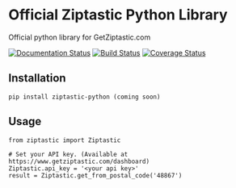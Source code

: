 # Official Ziptastic Python Library
Official python library for GetZiptastic.com

[![Documentation Status](https://readthedocs.org/projects/ziptastic-python/badge/?version=latest)](http://ziptastic-python.readthedocs.org/en/latest/?badge=latest)
[![Build Status](https://travis-ci.org/Ziptastic/ziptastic-python.svg?branch=master)](https://travis-ci.org/Ziptastic/ziptastic-python)
[![Coverage Status](https://coveralls.io/repos/Ziptastic/ziptastic-python/badge.svg?branch=master&service=github)](https://coveralls.io/github/Ziptastic/ziptastic-python?branch=master)

## Installation
    pip install ziptastic-python (coming soon)


## Usage
    from ziptastic import Ziptastic
    
    # Set your API key. (Available at https://www.getziptastic.com/dashboard)
    Ziptastic.api_key = '<your api key>'
    result = Ziptastic.get_from_postal_code('48867')
